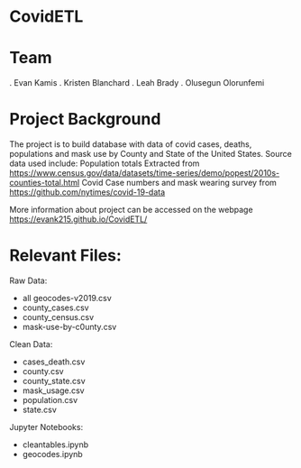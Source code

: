# CovidETL

# Team
 . Evan Kamis
 . Kristen Blanchard
 . Leah Brady
 . Olusegun Olorunfemi

# Project Background
The project is to build database with data of covid cases, deaths, populations and mask use by County and State of the United States. Source data used include: 
Population totals Extracted from https://www.census.gov/data/datasets/time-series/demo/popest/2010s-counties-total.html
Covid Case numbers and mask wearing survey from https://github.com/nytimes/covid-19-data

More information about project can be accessed on the webpage https://evank215.github.io/CovidETL/

# Relevant Files:
Raw Data:
 - all geocodes-v2019.csv
 - county_cases.csv
 - county_census.csv
 - mask-use-by-c0unty.csv

 Clean Data:
 - cases_death.csv
 - county.csv
 - county_state.csv
 - mask_usage.csv
 - population.csv
 - state.csv

 Jupyter Notebooks:
  - cleantables.ipynb
  - geocodes.ipynb
  


